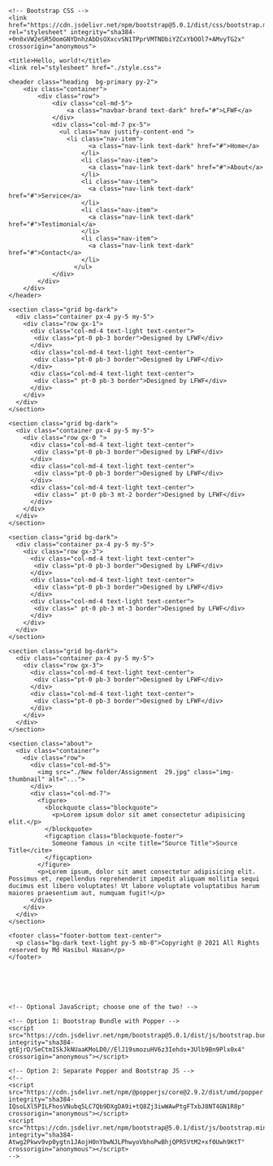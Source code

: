 <!doctype html>
<html lang="en">
  <head>
    <!-- Required meta tags -->
    <meta charset="utf-8">
    <meta name="viewport" content="width=device-width, initial-scale=1">

    <!-- Bootstrap CSS -->
    <link href="https://cdn.jsdelivr.net/npm/bootstrap@5.0.1/dist/css/bootstrap.min.css" rel="stylesheet" integrity="sha384-+0n0xVW2eSR5OomGNYDnhzAbDsOXxcvSN1TPprVMTNDbiYZCxYbOOl7+AMvyTG2x" crossorigin="anonymous">

    <title>Hello, world!</title>
    <link rel="stylesheet" href="./style.css">
  </head>
  <body>

    <header class="heading  bg-primary py-2">
        <div class="container">
            <div class="row">
                <div class="col-md-5">
                    <a class="navbar-brand text-dark" href="#">LFWF</a>
                </div>
                <div class="col-md-7 px-5">
                  <ul class="nav justify-content-end ">
                    <li class="nav-item">
                          <a class="nav-link text-dark" href="#">Home</a>
                        </li>
                        <li class="nav-item">
                          <a class="nav-link text-dark" href="#">About</a>
                        </li>
                        <li class="nav-item">
                          <a class="nav-link text-dark" href="#">Service</a>
                        </li>
                        <li class="nav-item">
                          <a class="nav-link text-dark" href="#">Testimonial</a>
                        </li>
                        <li class="nav-item">
                          <a class="nav-link text-dark" href="#">Contact</a>
                        </li>
                      </ul>
                </div>
            </div>
        </div>
    </header>

    <section class="grid bg-dark">
      <div class="container px-4 py-5 my-5">
        <div class="row gx-1">
          <div class="col-md-4 text-light text-center">
           <div class="pt-0 pb-3 border">Designed by LFWF</div>
          </div>
          <div class="col-md-4 text-light text-center">
           <div class="pt-0 pb-3 border">Designed by LFWF</div>
          </div>
          <div class="col-md-4 text-light text-center">
           <div class=" pt-0 pb-3 border">Designed by LFWF</div>
          </div>
        </div>
      </div>
    </section>

    <section class="grid bg-dark">
      <div class="container px-4 py-5 my-5">
        <div class="row gx-0 ">
          <div class="col-md-4 text-light text-center">
           <div class="pt-0 pb-3 border">Designed by LFWF</div>
          </div>
          <div class="col-md-4 text-light text-center">
           <div class="pt-0 pb-3 border">Designed by LFWF</div>
          </div>
          <div class="col-md-4 text-light text-center">
           <div class=" pt-0 pb-3 mt-2 border">Designed by LFWF</div>
          </div>
        </div>
      </div>
    </section>

    <section class="grid bg-dark">
      <div class="container px-4 py-5 my-5">
        <div class="row gx-3">
          <div class="col-md-4 text-light text-center">
           <div class="pt-0 pb-3 border">Designed by LFWF</div>
          </div>
          <div class="col-md-4 text-light text-center">
           <div class="pt-0 pb-3 border">Designed by LFWF</div>
          </div>
          <div class="col-md-4 text-light text-center">
           <div class=" pt-0 pb-3 mt-3 border">Designed by LFWF</div>
          </div>
        </div>
      </div>
    </section>

    <section class="grid bg-dark">
      <div class="container px-4 py-5 my-5">
        <div class="row gx-3">
          <div class="col-md-4 text-light text-center">
           <div class="pt-0 pb-3 border">Designed by LFWF</div>
          </div>
          <div class="col-md-4 text-light text-center">
           <div class="pt-0 pb-3 border">Designed by LFWF</div>
          </div>
        </div>
      </div>
    </section>

    <section class="about">
      <div class="container">
        <div class="row">
          <div class="col-md-5">
            <img src="./New folder/Assignment  29.jpg" class="img-thumbnail" alt="...">
          </div>
          <div class="col-md-7">
            <figure>
              <blockquote class="blockquote">
                <p>Lorem ipsum dolor sit amet consectetur adipisicing elit.</p>
              </blockquote>
              <figcaption class="blockquote-footer">
                Someone famous in <cite title="Source Title">Source Title</cite>
              </figcaption>
            </figure>
            <p>Lorem ipsum, dolor sit amet consectetur adipisicing elit. Possimus et, repellendus reprehenderit impedit aliquam mollitia sequi ducimus est libero voluptates! Ut labore voluptate voluptatibus harum maiores praesentium aut, numquam fugit!</p>
          </div>
        </div>
      </div>
    </section>

    <footer class="footer-bottom text-center">
      <p class="bg-dark text-light py-5 mb-0">Copyright @ 2021 All Rights reserved by Md Hasibul Hasan</p>
    </footer>






    <!-- Optional JavaScript; choose one of the two! -->

    <!-- Option 1: Bootstrap Bundle with Popper -->
    <script src="https://cdn.jsdelivr.net/npm/bootstrap@5.0.1/dist/js/bootstrap.bundle.min.js" integrity="sha384-gtEjrD/SeCtmISkJkNUaaKMoLD0//ElJ19smozuHV6z3Iehds+3Ulb9Bn9Plx0x4" crossorigin="anonymous"></script>

    <!-- Option 2: Separate Popper and Bootstrap JS -->
    <!--
    <script src="https://cdn.jsdelivr.net/npm/@popperjs/core@2.9.2/dist/umd/popper.min.js" integrity="sha384-IQsoLXl5PILFhosVNubq5LC7Qb9DXgDA9i+tQ8Zj3iwWAwPtgFTxbJ8NT4GN1R8p" crossorigin="anonymous"></script>
    <script src="https://cdn.jsdelivr.net/npm/bootstrap@5.0.1/dist/js/bootstrap.min.js" integrity="sha384-Atwg2Pkwv9vp0ygtn1JAojH0nYbwNJLPhwyoVbhoPwBhjQPR5VtM2+xf0Uwh9KtT" crossorigin="anonymous"></script>
    -->
  </body>
</html>
